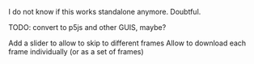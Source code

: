 I do not know if this works standalone anymore. Doubtful.

TODO: convert to p5js and other GUIS, maybe?

Add a slider to allow to skip to different frames
Allow to download each frame individually (or as a set of frames)